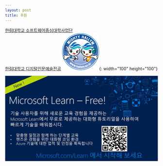 ```yaml
---
layout: post
title: 후원
---
```


[한림대학교 소프트웨어중심대학사업단](http://hlsw.hallym.ac.kr)                    
[한림대학교 디지털인문예술전공](https://sites.google.com/view/dah-hallym)
![한림대학교](./assets/hallym.png){: width="100" height="100"}

![마이크로소프트](./assets/mslearn.jpeg)